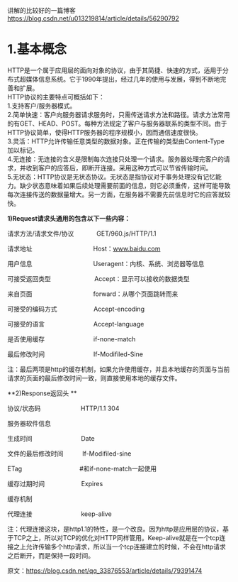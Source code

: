 讲解的比较好的一篇博客 https://blog.csdn.net/u013219814/article/details/56290792  
# 1.基本概念
HTTP是一个属于应用层的面向对象的协议，由于其简捷、快速的方式，适用于分布式超媒体信息系统。它于1990年提出，经过几年的使用与发展，得到不断地完善和扩展。  
HTTP协议的主要特点可概括如下：  
1.支持客户/服务器模式。  
2.简单快速：客户向服务器请求服务时，只需传送请求方法和路径。请求方法常用的有GET、HEAD、POST。每种方法规定了客户与服务器联系的类型不同。由于HTTP协议简单，使得HTTP服务器的程序规模小，因而通信速度很快。  
3.灵活：HTTP允许传输任意类型的数据对象。正在传输的类型由Content-Type加以标记。  
4.无连接：无连接的含义是限制每次连接只处理一个请求。服务器处理完客户的请求，并收到客户的应答后，即断开连接。采用这种方式可以节省传输时间。  
5.无状态：HTTP协议是无状态协议。无状态是指协议对于事务处理没有记忆能力。缺少状态意味着如果后续处理需要前面的信息，则它必须重传，这样可能导致每次连接传送的数据量增大。另一方面，在服务器不需要先前信息时它的应答就较快。  

**1)Request请求头通用的包含以下一些内容：**

请求方法/请求文件/协议             GET/960.js/HTTP/1.1

请求地址                                   Host：www.baidu.com

用户信息                                   Useragent：内核、系统、浏览器等信息

可接受返回类型                         Accept：显示可以接收的数据类型

来自页面                                   forward：从哪个页面跳转而来

可接受的编码方式                     Accept-encoding                             

可接受的语言                            Accept-language

是否使用缓存                            if-none-match

最后修改时间                            If-Modifiled-Sine


注：最后两项是http的缓存机制，如果允许使用缓存，并且本地缓存的页面与当前请求的页面的最后修改时间一致，则直接使用本地的缓存文件。

**2)Response返回头 **

协议/状态码                       HTTP/1.1 304

服务器软件信息

生成时间                            Date

文件的最后修改时间           If-Modifiled-sine

ETag                                 #和if-none-match一起使用

缓存过期时间                     Expires

缓存机制

代理连接                            keep-alive

注：代理连接这块，是http1.1的特性，是一个改良。因为http是应用层的协议，基于TCP之上，所以对TCP的优化对HTTP同样管用。Keep-alive就是在一个tcp连接之上允许传输多个http请求，所以当一个tcp连接建立的时候，不会在http请求之后断开，而是保持一段时间。

原文：https://blog.csdn.net/qq_33876553/article/details/79391474 

